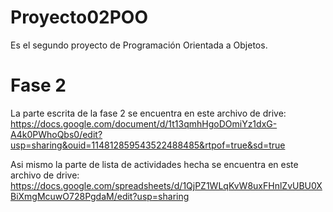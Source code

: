 # Proyecto02POO
Es el segundo proyecto de Programación Orientada a Objetos.
# Fase 2
La parte escrita de la fase 2 se encuentra en este archivo de drive: https://docs.google.com/document/d/1t13qmhHgoDOmiYz1dxG-A4k0PWhoQbs0/edit?usp=sharing&ouid=114812859543522488485&rtpof=true&sd=true

Asi mismo la parte de lista de actividades hecha se encuentra en este archivo de drive: https://docs.google.com/spreadsheets/d/1QjPZ1WLqKvW8uxFHnlZvUBU0XBiXmgMcuwO728PgdaM/edit?usp=sharing
